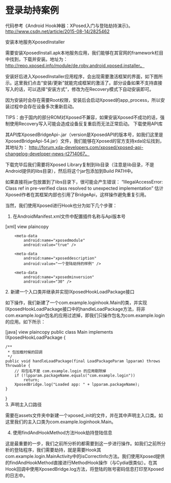 登录劫持案例
============================
代码参考《Android Hook神器：XPosed入门与登陆劫持演示》。
http://www.csdn.net/article/2015-08-14/2825462


安装本地服务XposedInstaller

需要安装XposedInstall.apk本地服务应用，我们能够在其官网的framework栏目中找到，下载并安装。地址为： http://repo.xposed.info/module/de.robv.android.xposed.installer。

安装好后进入XposedInstaller应用程序，会出现需要激活框架的界面，如下图所示。这里我们点击“安装/更新”就能完成框架的激活了。部分设备如果不支持直接写入的话，可以选择“安装方式”，修改为在Recovery模式下自动安装即可。

 
因为安装时会存在需要Root权限，安装后会启动Xposed的app_process，所以安装过程中会存在设备多次重新启动。

TIPS：由于国内的部分ROM对Xposed不兼容，如果安装Xposed不成功的话，强制使用Recovery写入可能会造成设备反复重启而无法正常启动。
下载使用API库

其API库XposedBridgeApi-.jar（version是XposedAPI的版本号，如我们这里是XposedBridgeApi-54.jar）文件，我们能够在Xposed的官方支持xda论坛找到，其地址为： http://forum.xda-developers.com/xposed/xposed-api-changelog-developer-news-t2714067。

下载完毕后我们需要将Xposed Library复制到lib目录（注意是lib目录，不是Android提供的libs目录），然后将这个jar包添加到Build PATH中。

 
如果直接将jar包放置到了libs目录下，很可能会产生错误： 
“IllegalAccessError: Class ref in pre-verified class resolved to unexpected  implementation” 
估计Xposed作者在其框架内部也引用了BridgeApi，这样操作避免重复引用。


当然，我们使用Xposed进行Hook也分为如下几个步骤：

1. 在AndroidManifest.xml文件中配置插件名称与Api版本号

[xml] view plaincopy
<application  
        android:allowBackup="true"  
        android:icon="@drawable/ic_launcher"  
        android:label="@string/app_name"  
        android:theme="@style/AppTheme" >  
  
        <meta-data  
            android:name="xposedmodule"  
            android:value="true" />  
        
<!-- 模块描述 -->
  
        <meta-data  
            android:name="xposeddescription"  
            android:value="一个登陆劫持的样例" />  
        
<!-- 最低版本号 -->
  
        <meta-data  
            android:name="xposedminversion"  
            android:value="30" />  
</application>  
2. 新建一个入口类并继承并实现IXposedHookLoadPackage接口

如下操作，我们新建了一个com.example.loginhook.Main的类，并实现IXposedHookLoadPackage接口中的handleLoadPackage方法，将非com.example.login包名的应用过滤掉，即我们只操作包名为com.example.login的应用。如下所示：

[java] view plaincopy
public class Main implements IXposedHookLoadPackage {  
  
    /** 
     * 包加载时候的回调 
     */  
    public void handleLoadPackage(final LoadPackageParam lpparam) throws Throwable {  
        // 将包名不是 com.example.login 的应用剔除掉  
        if (!lpparam.packageName.equals("com.example.login"))  
            return;  
        XposedBridge.log("Loaded app: " + lpparam.packageName);  
    }  
}  
3. 声明主入口路径

需要在assets文件夹中新建一个xposed_init的文件，并在其中声明主入口类。如这里我们的主入口类为com.example.loginhook.Main。

 
4. 使用findAndHookMethod方法Hook劫持登陆信息

这是最重要的一步，我们之前所分析的都需要到这一步进行操作。如我们之前所分析的登陆程序，我们需要劫持，就是需要Hook其com.example.login.MainActivity中的isCorrectInfo方法。我们使用Xposed提供的findAndHookMethod直接进行MethodHook操作（与Cydia很类似）。在其Hook回调中使用XposedBridge.log方法，将登陆的账号密码信息打印至Xposed的日志中。
